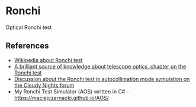 # Ronchi
Optical Ronchi test



## References
- [Wikipedia about Ronchi test](https://en.wikipedia.org/wiki/Ronchi_test)
- [A brilliant source of knowledge about telescope optics, chapter on the Ronchi test](https://www.telescope-optics.net/ronchi_test.htm)
- [Discussion about the Ronchi test in autocollimation mode symulation on the Cloudy Nights forum](https://www.cloudynights.com/topic/812098-dpac-test-simulation-comparison/?hl=aos)
- My Ronchi Test Simulator (AOS) written in C# - https://maciejczarnacki.github.io/AOS/
